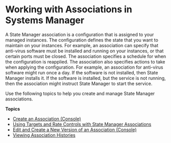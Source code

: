 # Working with Associations in Systems Manager<a name="systems-manager-associations"></a>

A State Manager association is a configuration that is assigned to your managed instances\. The configuration defines the state that you want to maintain on your instances\. For example, an association can specify that anti\-virus software must be installed and running on your instances, or that certain ports must be closed\. The association specifies a schedule for when the configuration is reapplied\. The association also specifies actions to take when applying the configuration\. For example, an association for anti\-virus software might run once a day\. If the software is not installed, then State Manager installs it\. If the software is installed, but the service is not running, then the association might instruct State Manager to start the service\.

Use the following topics to help you create and manage State Manager associations\.

**Topics**
+ [Create an Association \(Console\)](sysman-state-assoc.md)
+ [Using Targets and Rate Controls with State Manager Associations](systems-manager-state-manager-targets-and-rate-controls.md)
+ [Edit and Create a New Version of an Association \(Console\)](sysman-state-assoc-version.md)
+ [Viewing Association Histories](sysman-state-assoc-history.md)